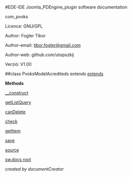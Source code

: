 #EDE-IDE Joomla_PDEngine_plugin
software documentation



com_pvoks

Licence: GNU/GPL

Author: Fogler Tibor

Author-email: tibor.fogler@gmail.com

Author-web: github.com/utopszkij

Verzió: V1.00

##class PvoksModelAcrediteds extends [extends](extends.md)


**Methods**

[__construct](items/PvoksModelAcrediteds___construct.md)

[getListQuery](items/PvoksModelAcrediteds_getListQuery.md)

[canDelete](items/PvoksModelAcrediteds_canDelete.md)

[check](items/PvoksModelAcrediteds_check.md)

[getItem](items/PvoksModelAcrediteds_getItem.md)

[save](items/PvoksModelAcrediteds_save.md)



[source](../../admin/models/acrediteds.php)

[sw.docs root](./)

*created by documentCreator*

